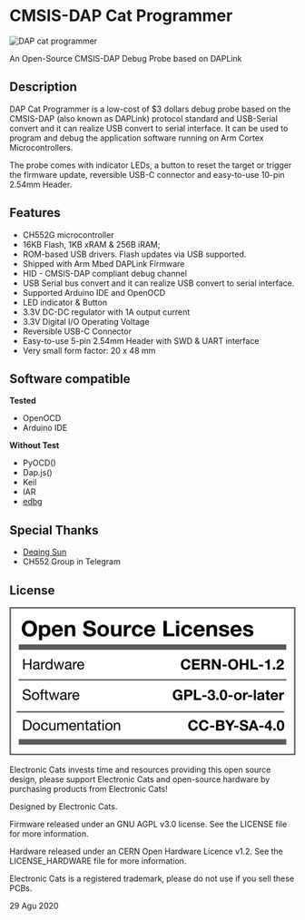 # CMSIS-DAP Cat Programmer

![DAP  cat programmer](https://github.com/ElectronicCats/DAP-Cat-Programmer/raw/master/Docs/dap_cat_programmer.jpg)

An Open-Source CMSIS-DAP Debug Probe based on DAPLink

## Description
DAP Cat Programmer is a low-cost of $3 dollars debug probe based on the CMSIS-DAP (also known as DAPLink) protocol standard and USB-Serial convert and it can realize USB convert to serial interface. It can be used to program and debug the application software running on Arm Cortex Microcontrollers.

The probe comes with indicator LEDs, a button to reset the target or trigger the firmware update, reversible USB-C connector and easy-to-use 10-pin 2.54mm Header.

## Features
- CH552G microcontroller
- 16KB Flash, 1KB xRAM & 256B iRAM;
- ROM-based USB drivers. Flash updates via USB supported.
- Shipped with Arm Mbed DAPLink Firmware
- HID - CMSIS-DAP compliant debug channel
- USB Serial bus convert and it can realize USB convert to serial interface.
- Supported Arduino IDE and OpenOCD
- LED indicator & Button
- 3.3V DC-DC regulator with 1A output current
- 3.3V Digital I/O Operating Voltage
- Reversible USB-C Connector
- Easy-to-use 5-pin 2.54mm Header with SWD & UART interface
- Very small form factor: 20 x 48 mm

## Software compatible
**Tested**

- OpenOCD
- Arduino IDE

**Without Test**
- PyOCD()
- Dap.js()
- Keil
- IAR
- [edbg](https://github.com/ataradov/edbg)

## Special Thanks

- [Deqing Sun](https://github.com/DeqingSun)
- CH552 Group in Telegram 


## License
![OpenSourceLicense](https://github.com/ElectronicCats/AjoloteBoard/raw/master/OpenSourceLicense.png)

Electronic Cats invests time and resources providing this open source design, please support Electronic Cats and open-source hardware by purchasing products from Electronic Cats!

Designed by Electronic Cats.

Firmware released under an GNU AGPL v3.0 license. See the LICENSE file for more information.

Hardware released under an CERN Open Hardware Licence v1.2. See the LICENSE_HARDWARE file for more information.

Electronic Cats is a registered trademark, please do not use if you sell these PCBs.

29 Agu 2020
